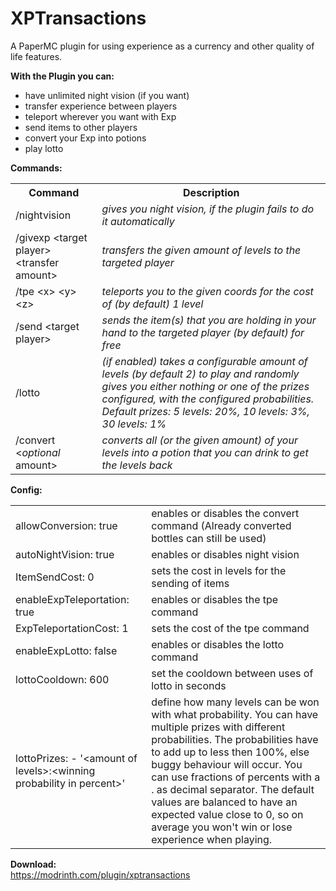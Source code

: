 # XPTransactions
A PaperMC plugin for using experience as a currency and other quality of life features.

<b>With the Plugin you can:</b>

 - have unlimited night vision (if you want)
 - transfer experience between players
 - teleport wherever you want with Exp
 - send items to other players
 - convert your Exp into potions
 - play lotto

<b>Commands:</b>

<table>
<tr> <th> Command </th> <th> Description </th> </tr> 

<tr> <td>/nightvision </td> <td><i> gives you night vision, if the plugin fails to do it automatically </i> </td></tr>

 <tr><td>/givexp &lt;target player> &lt;transfer amount> </td> <td><i> transfers the given amount of levels to the targeted player</i></td> </tr>

<tr><td>/tpe &lt;x> &lt;y> &lt;z> </td><td><i>teleports you to the given coords for the cost of (by default) 1 level</i></td></tr>

<tr><td>/send &lt;target player></td><td><i>sends the item(s) that you are holding in your hand to the targeted player (by default) for free</i></td></tr>

<tr><td>/lotto</td><td><i>(if enabled) takes a configurable amount of levels (by default 2) to play and randomly gives you either nothing or one of the prizes configured, with the configured probabilities. Default prizes: 5 levels: 20%, 10 levels: 3%, 30 levels: 1%</i></td></tr>
<tr><td>/convert &lt;<i>optional</i> amount></td><td><i>converts all (or the given amount) of your levels into a potion that you can drink to get the levels back</i></td></tr>
</table>

<b>Config:</b>

<table>
<tr>
<td>allowConversion: true</td> <td>enables or disables the convert command (Already converted bottles can still be used)</td>
</tr><tr>
<td>autoNightVision: true</td> <td>enables or disables night vision</td>
</tr><tr>
<td>ItemSendCost: 0</td> <td>sets the cost in levels for the sending of items</td>
</tr><tr>
<td>enableExpTeleportation: true </td><td>enables or disables the tpe command</td>
</tr><tr>
<td>ExpTeleportationCost: 1 </td> <td>sets the cost of the tpe command</td>
</tr><tr>
<td>enableExpLotto: false </td><td>enables or disables the lotto command</td>
</tr><tr>
<td>lottoCooldown: 600 </td><td>set the cooldown between uses of lotto in seconds</td>
</tr><tr>
<td>lottoPrizes: - '&lt;amount of levels>:&lt;winning probability in percent>'</td><td>define how many levels can be won with what probability. You can have multiple prizes with different probabilities. The probabilities have to add up to less then 100%, else buggy behaviour will occur. You can use fractions of percents with a . as decimal separator. The default values are balanced to have an expected value close to 0, so on average you won't win or lose experience when playing.</td>
</tr>
</table>

<b>Download:</b> <br>
https://modrinth.com/plugin/xptransactions
